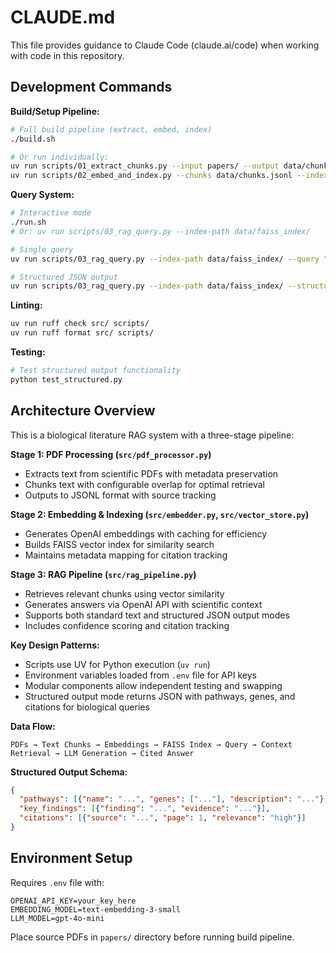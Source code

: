 # CLAUDE.md

This file provides guidance to Claude Code (claude.ai/code) when working with code in this repository.

## Development Commands

**Build/Setup Pipeline:**
```bash
# Full build pipeline (extract, embed, index)
./build.sh

# Or run individually:
uv run scripts/01_extract_chunks.py --input papers/ --output data/chunks.jsonl
uv run scripts/02_embed_and_index.py --chunks data/chunks.jsonl --index-path data/faiss_index/
```

**Query System:**
```bash
# Interactive mode
./run.sh
# Or: uv run scripts/03_rag_query.py --index-path data/faiss_index/

# Single query
uv run scripts/03_rag_query.py --index-path data/faiss_index/ --query "your question"

# Structured JSON output
uv run scripts/03_rag_query.py --index-path data/faiss_index/ --structured --query "What pathways are involved in mitochondrial ROS detoxification?"
```

**Linting:**
```bash
uv run ruff check src/ scripts/
uv run ruff format src/ scripts/
```

**Testing:**
```bash
# Test structured output functionality
python test_structured.py
```

## Architecture Overview

This is a biological literature RAG system with a three-stage pipeline:

**Stage 1: PDF Processing (`src/pdf_processor.py`)**
- Extracts text from scientific PDFs with metadata preservation
- Chunks text with configurable overlap for optimal retrieval
- Outputs to JSONL format with source tracking

**Stage 2: Embedding & Indexing (`src/embedder.py`, `src/vector_store.py`)**
- Generates OpenAI embeddings with caching for efficiency
- Builds FAISS vector index for similarity search
- Maintains metadata mapping for citation tracking

**Stage 3: RAG Pipeline (`src/rag_pipeline.py`)**
- Retrieves relevant chunks using vector similarity
- Generates answers via OpenAI API with scientific context
- Supports both standard text and structured JSON output modes
- Includes confidence scoring and citation tracking

**Key Design Patterns:**
- Scripts use UV for Python execution (`uv run`)
- Environment variables loaded from `.env` file for API keys
- Modular components allow independent testing and swapping
- Structured output mode returns JSON with pathways, genes, and citations for biological queries

**Data Flow:**
```
PDFs → Text Chunks → Embeddings → FAISS Index → Query → Context Retrieval → LLM Generation → Cited Answer
```

**Structured Output Schema:**
```json
{
  "pathways": [{"name": "...", "genes": ["..."], "description": "..."}],
  "key_findings": [{"finding": "...", "evidence": "..."}],
  "citations": [{"source": "...", "page": 1, "relevance": "high"}]
}
```

## Environment Setup

Requires `.env` file with:
```
OPENAI_API_KEY=your_key_here
EMBEDDING_MODEL=text-embedding-3-small
LLM_MODEL=gpt-4o-mini
```

Place source PDFs in `papers/` directory before running build pipeline.